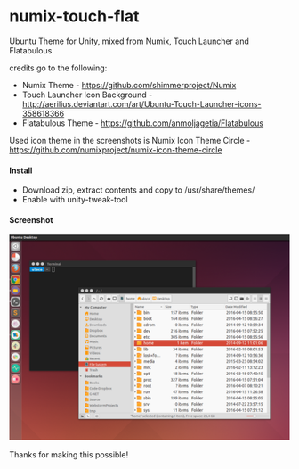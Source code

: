 # numix-touch-flat
Ubuntu Theme for Unity, mixed from Numix, Touch Launcher and Flatabulous

credits go to the following:

* Numix Theme - https://github.com/shimmerproject/Numix
* Touch Launcher Icon Background - http://aerilius.deviantart.com/art/Ubuntu-Touch-Launcher-icons-358618366
* Flatabulous Theme - https://github.com/anmoljagetia/Flatabulous 

Used icon theme in the screenshots is Numix Icon Theme Circle - https://github.com/numixproject/numix-icon-theme-circle

#### Install

* Download zip, extract contents and copy to /usr/share/themes/
* Enable with unity-tweak-tool

#### Screenshot

![Screenshot](./numix-touch-flat.png?raw=true)

Thanks for making this possible!
